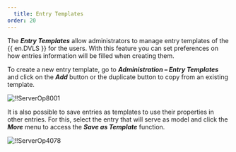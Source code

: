 ```yaml
---
  title: Entry Templates
order: 20
---
```

The ***Entry Templates*** allow administrators to manage entry templates of the {{ en.DVLS }} for the users. With this feature you can set preferences on how entries information will be filled when creating them.  

To create a new entry template, go to ***Administration – Entry Templates*** and click on the ***Add*** button or the duplicate button to copy from an existing template.  

![!!ServerOp8001](https://webdevolutions.azureedge.net/docs/en/server/ServerOp8001.png) 

It is also possible to save entries as templates to use their properties in other entries. For this, select the entry that will serve as model and click the ***More*** menu to access the ***Save as Template*** function. 

![!!ServerOp4078](https://webdevolutions.azureedge.net/docs/en/server/ServerOp4078.png) 

